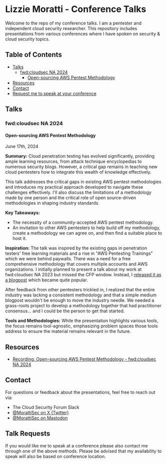 # Lizzie Moratti - Conference Talks

Welcome to the repo of my conference talks. I am a pentester and independent cloud security researcher. This repository includes presentations from various conferences where I have spoken on security & cloud security topics.

## Table of Contents

- [Talks](#talks)
  - [fwd:cloudsec NA 2024](#fwdcloudsec-na-2024)
    - [Open-sourcing AWS Pentest Methodology](#open-sourcing-aws-pentest-methodology)
- [Resources](#resources)
- [Contact](#contact)
- [Request me to speak at your conference](#talk-requests)

## Talks

### fwd:cloudsec NA 2024

#### Open-sourcing AWS Pentest Methodology
June 17th, 2024

**Summary:**
Cloud penetration testing has evolved significantly, providing ample learning resources, from attack technique encyclopedias to numerous security blogs. However, a critical gap remains in teaching new cloud pentesters how to integrate this wealth of knowledge effectively.

This talk addresses the critical gaps in existing AWS pentest methodologies and introduces my practical approach developed to navigate these challenges effectively. I'll also discuss the limitations of a methodology made by one person and the critical role of open source-driven methodologies in shaping industry standards.

**Key Takeaways:**
- The necessity of a community-accepted AWS pentest methodology.
- An invitation to other AWS pentesters to help build off my methodology, create a methodology we can agree on, and then find a suitable place to host it.

**Inspiration:**
The talk was inspired by the existing gaps in penetration testers' free learning materials and a rise in "AWS Pentesting Trainings" which we were behind paywalls. There was a need for a free comprehensive methodology that covers multiple accounts and AWS organizations. I initially planned to present a talk about my work at fwd:cloudsec NA 2023 but missed the CFP window. Instead, I [released it as a blogpost](https://medium.com/@MorattiSec/my-aws-pentest-methodology-14c333b7fb58) which became quite popular. 

After feedback from other pentesters trickled in, I realized that the entire industry was lacking a consistent methodology and that a simple medium blogpost wouldn't be enough to move the industry needle. We needed a grass-roots project to develop a methodology together that had practitioner consensus... and I could be the person to get that started.

**Tools and Methodologies:**
While the presentation highlights various tools, the focus remains tool-agnostic, emphasizing problem spaces those tools address to ensure the material remains relevant in the future.

## Resources

- [Recording: Open-sourcing AWS Pentest Methodology - fwd:cloudsec NA 2024](https://www.youtube.com/watch?v=q51Fe_B6qY4)

## Contact

For questions or feedback about the presentations, feel free to reach out via:
- The Cloud Security Forum Slack
- [@MorattiSec on X (Twitter)](https://x.com/MorattiSec)
- [@MorattiSec on Mastodon](https://infosec.exchange/@morattisec)

## Talk Requests
If you would like me to speak at a conference please also contact me through one of the above methods. Please be advised that my availability to speak will also be based on conference location.
